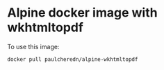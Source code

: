 # Alpine docker image with wkhtmltopdf

To use this image:

```bash
docker pull paulcheredn/alpine-wkhtmltopdf
```